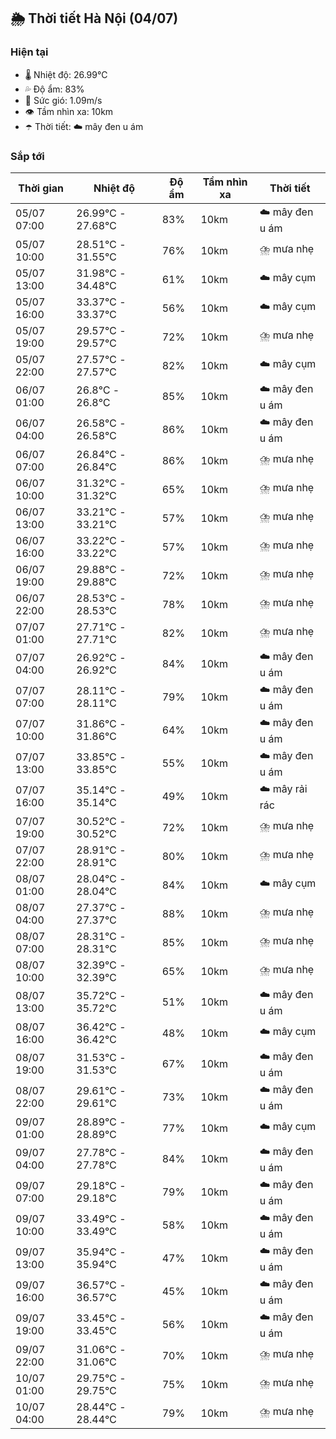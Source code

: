 ## 🌦️ Thời tiết Hà Nội (04/07)

### Hiện tại

- 🌡️ Nhiệt độ: 26.99℃
- 💦 Độ ẩm: 83%
- 💨 Sức gió: 1.09m/s
- 👁️ Tầm nhìn xa: 10km
- ☂️ Thời tiết: ☁️ mây đen u ám

### Sắp tới

| Thời gian | Nhiệt độ | Độ ẩm | Tầm nhìn xa | Thời tiết |
| --- | --- | --- | --- | --- |
| 05/07 07:00 | 26.99℃ - 27.68℃ | 83% | 10km | ☁️ mây đen u ám |
| 05/07 10:00 | 28.51℃ - 31.55℃ | 76% | 10km | ⛈️ mưa nhẹ |
| 05/07 13:00 | 31.98℃ - 34.48℃ | 61% | 10km | ☁️ mây cụm |
| 05/07 16:00 | 33.37℃ - 33.37℃ | 56% | 10km | ☁️ mây cụm |
| 05/07 19:00 | 29.57℃ - 29.57℃ | 72% | 10km | ⛈️ mưa nhẹ |
| 05/07 22:00 | 27.57℃ - 27.57℃ | 82% | 10km | ☁️ mây cụm |
| 06/07 01:00 | 26.8℃ - 26.8℃ | 85% | 10km | ☁️ mây đen u ám |
| 06/07 04:00 | 26.58℃ - 26.58℃ | 86% | 10km | ☁️ mây đen u ám |
| 06/07 07:00 | 26.84℃ - 26.84℃ | 86% | 10km | ⛈️ mưa nhẹ |
| 06/07 10:00 | 31.32℃ - 31.32℃ | 65% | 10km | ⛈️ mưa nhẹ |
| 06/07 13:00 | 33.21℃ - 33.21℃ | 57% | 10km | ⛈️ mưa nhẹ |
| 06/07 16:00 | 33.22℃ - 33.22℃ | 57% | 10km | ⛈️ mưa nhẹ |
| 06/07 19:00 | 29.88℃ - 29.88℃ | 72% | 10km | ⛈️ mưa nhẹ |
| 06/07 22:00 | 28.53℃ - 28.53℃ | 78% | 10km | ⛈️ mưa nhẹ |
| 07/07 01:00 | 27.71℃ - 27.71℃ | 82% | 10km | ⛈️ mưa nhẹ |
| 07/07 04:00 | 26.92℃ - 26.92℃ | 84% | 10km | ☁️ mây đen u ám |
| 07/07 07:00 | 28.11℃ - 28.11℃ | 79% | 10km | ☁️ mây đen u ám |
| 07/07 10:00 | 31.86℃ - 31.86℃ | 64% | 10km | ☁️ mây đen u ám |
| 07/07 13:00 | 33.85℃ - 33.85℃ | 55% | 10km | ☁️ mây đen u ám |
| 07/07 16:00 | 35.14℃ - 35.14℃ | 49% | 10km | ☁️ mây rải rác |
| 07/07 19:00 | 30.52℃ - 30.52℃ | 72% | 10km | ⛈️ mưa nhẹ |
| 07/07 22:00 | 28.91℃ - 28.91℃ | 80% | 10km | ⛈️ mưa nhẹ |
| 08/07 01:00 | 28.04℃ - 28.04℃ | 84% | 10km | ☁️ mây cụm |
| 08/07 04:00 | 27.37℃ - 27.37℃ | 88% | 10km | ⛈️ mưa nhẹ |
| 08/07 07:00 | 28.31℃ - 28.31℃ | 85% | 10km | ⛈️ mưa nhẹ |
| 08/07 10:00 | 32.39℃ - 32.39℃ | 65% | 10km | ⛈️ mưa nhẹ |
| 08/07 13:00 | 35.72℃ - 35.72℃ | 51% | 10km | ☁️ mây đen u ám |
| 08/07 16:00 | 36.42℃ - 36.42℃ | 48% | 10km | ☁️ mây cụm |
| 08/07 19:00 | 31.53℃ - 31.53℃ | 67% | 10km | ☁️ mây đen u ám |
| 08/07 22:00 | 29.61℃ - 29.61℃ | 73% | 10km | ☁️ mây đen u ám |
| 09/07 01:00 | 28.89℃ - 28.89℃ | 77% | 10km | ☁️ mây cụm |
| 09/07 04:00 | 27.78℃ - 27.78℃ | 84% | 10km | ☁️ mây đen u ám |
| 09/07 07:00 | 29.18℃ - 29.18℃ | 79% | 10km | ☁️ mây đen u ám |
| 09/07 10:00 | 33.49℃ - 33.49℃ | 58% | 10km | ☁️ mây đen u ám |
| 09/07 13:00 | 35.94℃ - 35.94℃ | 47% | 10km | ☁️ mây đen u ám |
| 09/07 16:00 | 36.57℃ - 36.57℃ | 45% | 10km | ☁️ mây đen u ám |
| 09/07 19:00 | 33.45℃ - 33.45℃ | 56% | 10km | ☁️ mây đen u ám |
| 09/07 22:00 | 31.06℃ - 31.06℃ | 70% | 10km | ⛈️ mưa nhẹ |
| 10/07 01:00 | 29.75℃ - 29.75℃ | 75% | 10km | ⛈️ mưa nhẹ |
| 10/07 04:00 | 28.44℃ - 28.44℃ | 79% | 10km | ⛈️ mưa nhẹ |

